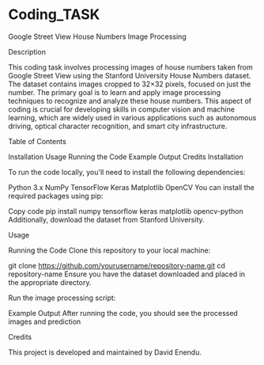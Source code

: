 # Coding_TASK
Google Street View House Numbers Image Processing

Description

This coding task involves processing images of house numbers taken from Google Street View using the Stanford University House Numbers dataset. The dataset contains images cropped to 32×32 pixels, focused on just the number. The primary goal is to learn and apply image processing techniques to recognize and analyze these house numbers. This aspect of coding is crucial for developing skills in computer vision and machine learning, which are widely used in various applications such as autonomous driving, optical character recognition, and smart city infrastructure.

Table of Contents

Installation
Usage
Running the Code
Example Output
Credits
Installation

To run the code locally, you'll need to install the following dependencies:

Python 3.x
NumPy
TensorFlow
Keras
Matplotlib
OpenCV
You can install the required packages using pip:


Copy code
pip install numpy tensorflow keras matplotlib opencv-python
Additionally, download the dataset from Stanford University.

Usage

Running the Code
Clone this repository to your local machine:

git clone https://github.com/yourusername/repository-name.git
cd repository-name
Ensure you have the dataset downloaded and placed in the appropriate directory.

Run the image processing script:


Example Output
After running the code, you should see the processed images and prediction



Credits

This project is developed and maintained by David Enendu.


